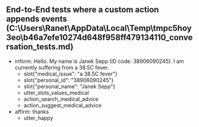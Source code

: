 ## End-to-End tests where a custom action appends events (C:\Users\Ranet\AppData\Local\Temp\tmpc5hoy3eo\b46a7efe10274d648f958ff479134110_conversation_tests.md)
* inform: Hello. My name is Janek Sepp (ID code: 38906090245). I am currently suffering from a 38.5C fever.   <!-- predicted: inform: Hello. My name is [Janek Sepp](personal_name) (ID code: [38906090245](personal_id)). I am currently suffering from [a 38.5C fever](medical_issue). -->
    - slot{"medical_issue": "a 38.5C fever"}
    - slot{"personal_id": "38906090245"}
    - slot{"personal_name": "Janek Sepp"}
    - utter_slots_values_medical   <!-- predicted: utter_goodbye -->
    - action_search_medical_advice
    - action_suggest_medical_advice
* affirm: thanks
    - utter_happy



